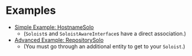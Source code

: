# Examples
- [Simple Example: HostnameSolo](example_simple.md)
  - (`Soloist`s and `SoloistAwareInterface`s have a direct association.)
- [Advanced Example: RepositorySolo](example_advanced.md)
  - (You must go through an additional entity to get to your `Soloist`.)

